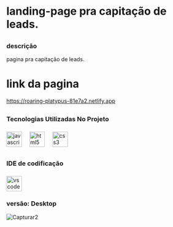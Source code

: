 # landing-page pra capitação de leads.

## <h3>descrição</h3>
pagina pra capitação de leads.

# link da pagina
https://roaring-platypus-81e7a2.netlify.app

## <h3 align="left">Tecnologias Utilizadas No Projeto</h3>

###

<div align="left">
  <img src="https://cdn.jsdelivr.net/gh/devicons/devicon/icons/javascript/javascript-original.svg" height="40" alt="javascript logo"  />
  <img width="12" />
  <img src="https://cdn.jsdelivr.net/gh/devicons/devicon/icons/html5/html5-original.svg" height="40" alt="html5 logo"  />
  <img width="12" />
  <img src="https://cdn.jsdelivr.net/gh/devicons/devicon/icons/css3/css3-original.svg" height="40" alt="css3 logo"  />
</div>

###

## <h3 align="left">IDE de codificação</h3>

###

<div align="left">
  <img src="https://cdn.jsdelivr.net/gh/devicons/devicon/icons/vscode/vscode-original.svg" height="40" alt="vscode logo"  />
</div>

###

<h3 align="left"></h3>

###

### versão: Desktop
![Capturar2](https://github.com/user-attachments/assets/fc7ffe2b-ba14-4ecc-b79b-a4d6cf36dfeb)

